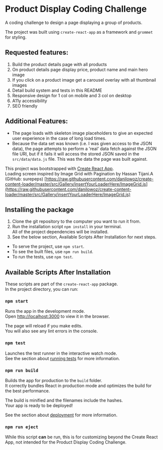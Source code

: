 # Product Display Coding Challenge  
A coding challenge to design a page displaying a group of products.

The project was built using `create-react-app` as a framework and `grommet` for styling.  

## Requested features:  
1. Build the product details page with all products  
2. On product details page display price, product name and main hero image  
3. If you click on a product image get a carousel overlay with all thumbnail images  
4. Detail build system and tests in this README  
5. Responsive design for 1 col on mobile and 3 col on desktop  
6. A11y accessibility  
7. SEO friendly

## Additional Features:  
* The page loads with skeleton image placeholders to give an expected user experience in the case of long load times.  
* Because the data set was known (i.e. I was given access to the JSON data), the page attempts to perform a 'real' data fetch against the JSON file URI, but if it fails it will access the stored JSON saved in the `src/data/data.js` file. This was the data the page was built against.

This project was bootstrapped with [Create React App](https://github.com/facebook/create-react-app).  
Loading screen inspired by Image Grid with Pagination by Hassan Tijani.A (GitHub: surepeps) [https://raw.githubusercontent.com/danilowoz/create-content-loader/master/src/Gallery/insertYourLoaderHere/ImageGrid.js](https://raw.githubusercontent.com/danilowoz/create-content-loader/master/src/Gallery/insertYourLoaderHere/ImageGrid.js)

## Installing the package  
1. Clone the git repository to the computer you want to run it from.  
2. Run the installation script `npm install` in your terminal.  
  All of the project dependencies will be installed.  
3. See the below section, Available Scripts After Installation for next steps.
  * To serve the project, use `npm start`.
  * To see the built files, use `npm run build`.
  * To run the tests, use `npm test`.

## Available Scripts After Installation
These scripts are part of the `create-react-app` package.  
In the project directory, you can run:

### `npm start`

Runs the app in the development mode.<br />
Open [http://localhost:3000](http://localhost:3000) to view it in the browser.

The page will reload if you make edits.<br />
You will also see any lint errors in the console.

### `npm test`

Launches the test runner in the interactive watch mode.<br />
See the section about [running tests](https://facebook.github.io/create-react-app/docs/running-tests) for more information.

### `npm run build`

Builds the app for production to the `build` folder.<br />
It correctly bundles React in production mode and optimizes the build for the best performance.

The build is minified and the filenames include the hashes.<br />
Your app is ready to be deployed!

See the section about [deployment](https://facebook.github.io/create-react-app/docs/deployment) for more information.

### `npm run eject`

While this script **can** be run, this is for customizing beyond the Create React App, not intended for the Product Display Coding Challenge.